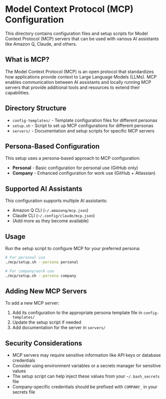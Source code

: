 # Model Context Protocol (MCP) Configuration

This directory contains configuration files and setup scripts for Model Context Protocol (MCP) servers that can be used with various AI assistants like Amazon Q, Claude, and others.

## What is MCP?

The Model Context Protocol (MCP) is an open protocol that standardizes how applications provide context to Large Language Models (LLMs). MCP enables communication between AI assistants and locally running MCP servers that provide additional tools and resources to extend their capabilities.

## Directory Structure

- `config-templates/` - Template configuration files for different personas
- `setup.sh` - Script to set up MCP configurations for different personas
- `servers/` - Documentation and setup scripts for specific MCP servers

## Persona-Based Configuration

This setup uses a persona-based approach to MCP configuration:

- **Personal** - Basic configuration for personal use (GitHub only)
- **Company** - Enhanced configuration for work use (GitHub + Atlassian)

## Supported AI Assistants

This configuration supports multiple AI assistants:

- Amazon Q CLI (`~/.amazonq/mcp.json`)
- Claude CLI (`~/.config/claude/mcp.json`)
- (Add more as they become available)

## Usage

Run the setup script to configure MCP for your preferred persona:

```bash
# For personal use
./mcp/setup.sh --persona personal

# For company/work use
./mcp/setup.sh --persona company
```

## Adding New MCP Servers

To add a new MCP server:

1. Add its configuration to the appropriate persona template file in `config-templates/`
2. Update the setup script if needed
3. Add documentation for the server in `servers/`

## Security Considerations

- MCP servers may require sensitive information like API keys or database credentials
- Consider using environment variables or a secrets manager for sensitive values
- The setup script can help inject these values from your `~/.bash_secrets` file
- Company-specific credentials should be prefixed with `COMPANY_` in your secrets file
